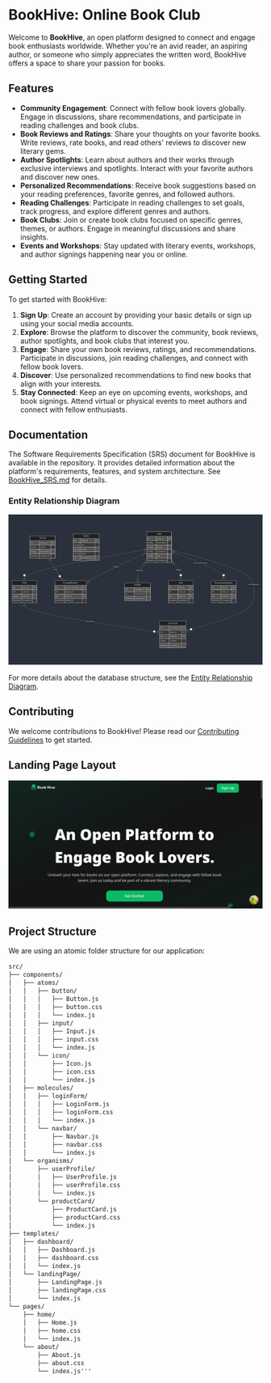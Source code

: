 # BookHive: Online Book Club

Welcome to **BookHive**, an open platform designed to connect and engage book enthusiasts worldwide. Whether you're an avid reader, an aspiring author, or someone who simply appreciates the written word, BookHive offers a space to share your passion for books.

## Features

- **Community Engagement**: Connect with fellow book lovers globally. Engage in discussions, share recommendations, and participate in reading challenges and book clubs.
- **Book Reviews and Ratings**: Share your thoughts on your favorite books. Write reviews, rate books, and read others' reviews to discover new literary gems.
- **Author Spotlights**: Learn about authors and their works through exclusive interviews and spotlights. Interact with your favorite authors and discover new ones.
- **Personalized Recommendations**: Receive book suggestions based on your reading preferences, favorite genres, and followed authors.
- **Reading Challenges**: Participate in reading challenges to set goals, track progress, and explore different genres and authors.
- **Book Clubs**: Join or create book clubs focused on specific genres, themes, or authors. Engage in meaningful discussions and share insights.
- **Events and Workshops**: Stay updated with literary events, workshops, and author signings happening near you or online.

## Getting Started

To get started with BookHive:

1. **Sign Up**: Create an account by providing your basic details or sign up using your social media accounts.
2. **Explore**: Browse the platform to discover the community, book reviews, author spotlights, and book clubs that interest you.
3. **Engage**: Share your own book reviews, ratings, and recommendations. Participate in discussions, join reading challenges, and connect with fellow book lovers.
4. **Discover**: Use personalized recommendations to find new books that align with your interests.
5. **Stay Connected**: Keep an eye on upcoming events, workshops, and book signings. Attend virtual or physical events to meet authors and connect with fellow enthusiasts.

## Documentation

The Software Requirements Specification (SRS) document for BookHive is available in the repository. It provides detailed information about the platform's requirements, features, and system architecture. See [BookHive_SRS.md](document/markup/BookHive_SRS.md) for details.

### Entity Relationship Diagram
![ER Diagram](images/er-diagram.png)

For more details about the database structure, see the [Entity Relationship Diagram](document/markup/BookHive_ER_Diagram.md).

## Contributing

We welcome contributions to BookHive! Please read our [Contributing Guidelines](document/markup/CONTRBUTING.md) to get started.

## Landing Page Layout

![Landing Page Layout](images/layout.png)

## Project Structure

We are using an atomic folder structure for our application:

```
src/
├── components/
│   ├── atoms/
│   │   ├── button/
│   │   │   ├── Button.js
│   │   │   ├── button.css
│   │   │   └── index.js
│   │   ├── input/
│   │   │   ├── Input.js
│   │   │   ├── input.css
│   │   │   └── index.js
│   │   └── icon/
│   │       ├── Icon.js
│   │       ├── icon.css
│   │       └── index.js
│   ├── molecules/
│   │   ├── loginForm/
│   │   │   ├── LoginForm.js
│   │   │   ├── loginForm.css
│   │   │   └── index.js
│   │   └── navbar/
│   │       ├── Navbar.js
│   │       ├── navbar.css
│   │       └── index.js
│   └── organisms/
│       ├── userProfile/
│       │   ├── UserProfile.js
│       │   ├── userProfile.css
│       │   └── index.js
│       └── productCard/
│           ├── ProductCard.js
│           ├── productCard.css
│           └── index.js
├── templates/
│   ├── dashboard/
│   │   ├── Dashboard.js
│   │   ├── dashboard.css
│   │   └── index.js
│   └── landingPage/
│       ├── LandingPage.js
│       ├── landingPage.css
│       └── index.js
└── pages/
    ├── home/
    │   ├── Home.js
    │   ├── home.css
    │   └── index.js
    └── about/
        ├── About.js
        ├── about.css
        └── index.js'''

